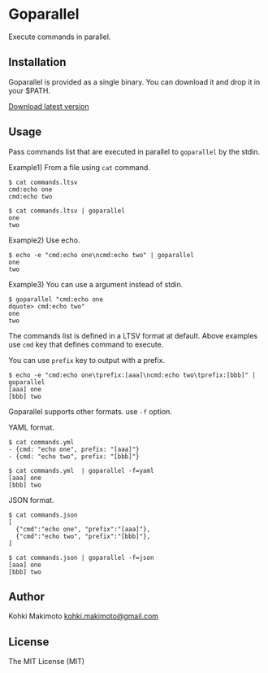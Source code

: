 # Goparallel

Execute commands in parallel.

## Installation

Goparallel is provided as a single binary. You can download it and drop it in your $PATH.

[Download latest version](https://github.com/kohkimakimoto/goparallel/releases/latest)

## Usage

Pass commands list that are executed in parallel to `goparallel` by the stdin.

Example1) From a file using `cat` command.

```
$ cat commands.ltsv
cmd:echo one
cmd:echo two

$ cat commands.ltsv | goparallel
one
two
```

Example2) Use echo.

```
$ echo -e "cmd:echo one\ncmd:echo two" | goparallel
one
two
```

Example3) You can use a argument instead of stdin.

```
$ goparallel "cmd:echo one
dquote> cmd:echo two"
one
two
```

The commands list is defined in a LTSV format at default.
Above examples use `cmd` key that defines command to execute.

You can use `prefix` key to output with a prefix.

```
$ echo -e "cmd:echo one\tprefix:[aaa]\ncmd:echo two\tprefix:[bbb]" | goparallel
[aaa] one
[bbb] two
```

Goparallel supports other formats. use `-f` option.

YAML format.
```
$ cat commands.yml
- {cmd: "echo one", prefix: "[aaa]"}
- {cmd: "echo two", prefix: "[bbb]"}

$ cat commands.yml  | goparallel -f=yaml
[aaa] one
[bbb] two
```

JSON format.
```
$ cat commands.json
[
  {"cmd":"echo one", "prefix":"[aaa]"},
  {"cmd":"echo two", "prefix":"[bbb]"},
]

$ cat commands.json | goparallel -f=json
[aaa] one
[bbb] two
```

## Author

Kohki Makimoto <kohki.makimoto@gmail.com>

## License

The MIT License (MIT)
